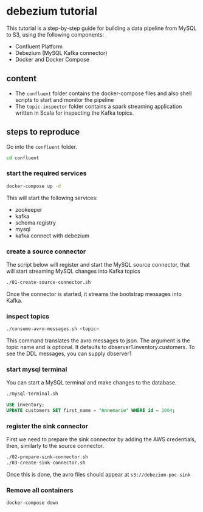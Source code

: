 # debezium tutorial

This tutorial is a step-by-step guide for building a data pipeline
from MySQL to S3, using the following components:
 - Confluent Platform
 - Debezium (MySQL Kafka connector)
 - Docker and Docker Compose
 
## content

* The `confluent` folder contains the docker-compose files and also shell scripts to start and monitor the pipeline
* The `topic-inspector` folder contains a spark streaming application written in Scala for inspecting the Kafka topics.

## steps to reproduce

Go into the `confluent` folder.

```bash
cd confluent
```

### start the required services

```bash
docker-compose up -d
```

This will start the following services:
 - zookeeper
 - kafka
 - schema registry
 - mysql
 - kafka connect with debezium
 
### create a source connector

The script below will register and start the MySQL source connector,
that will start streaming MySQL changes into Kafka topics

```bash
./01-create-source-connector.sh
```

Once the connector is started, it streams the bootstrap messages into Kafka.

### inspect topics

```bash
./consume-avro-messages.sh <topic>
```

This command translates the avro messages to json. 
The argument is the topic name and is optional.
It defaults to dbserver1.inventory.customers. 
To see the DDL messages, you can supply dbserver1

### start mysql terminal

You can start a MySQL terminal and make changes to the database.
```bash
./mysql-terminal.sh
```

```sql
USE inventory;
UPDATE customers SET first_name = "Annemarie" WHERE id = 1004;
```

### register the sink connector

First we need to prepare the sink connector by adding the AWS credentials, 
then, similarly to the source connector.

```bash
./02-prepare-sink-connector.sh
./03-create-sink-connector.sh
```

Once this is done, the avro files should appear at `s3://debezium-poc-sink`

### Remove all containers

```bash
docker-compose down
```